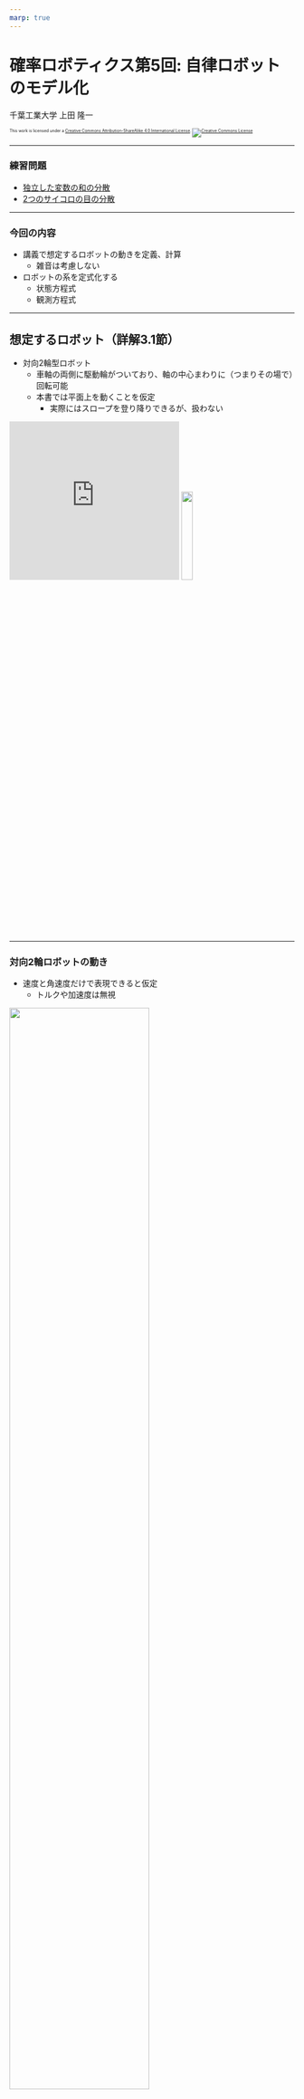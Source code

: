 ```yaml
---
marp: true
---
```


<!-- footer: 確率ロボティクス第5回 -->

# 確率ロボティクス第5回: 自律ロボットのモデル化

千葉工業大学 上田 隆一

<p style="font-size:50%">
This work is licensed under a <a rel="license" href="http://creativecommons.org/licenses/by-sa/4.0/">Creative Commons Attribution-ShareAlike 4.0 International License</a>.
<a rel="license" href="http://creativecommons.org/licenses/by-sa/4.0/">
<img alt="Creative Commons License" style="border-width:0" src="https://i.creativecommons.org/l/by-sa/4.0/88x31.png" /></a>
</p>

$$\newcommand{\V}[1]{\boldsymbol{#1}}$$
$$\newcommand{\jump}[1]{[\![#1]\!]}$$
$$\newcommand{\bigjump}[1]{\big[\!\!\big[#1\big]\!\!\big]}$$
$$\newcommand{\Bigjump}[1]{\bigg[\!\!\bigg[#1\bigg]\!\!\bigg]}$$

---

<!-- paginate: true -->

### 練習問題

- [独立した変数の和の分散](https://b.ueda.tech/?page=robot_and_stats_questions#独立した変数の和の分散)
- [2つのサイコロの目の分散](https://b.ueda.tech/?page=robot_and_stats_questions#2つのサイコロの目の分散)

---

### 今回の内容

- 講義で想定するロボットの動きを定義、計算
    - 雑音は考慮しない　
- ロボットの系を定式化する
    - 状態方程式
    - 観測方程式

---

## 想定するロボット（詳解3.1節）

- 対向2輪型ロボット
    - 車軸の両側に駆動輪がついており、軸の中心まわりに（つまりその場で）回転可能
    - 本書では平面上を動くことを仮定
        - 実際にはスロープを登り降りできるが、扱わない

<iframe width="300" height="280" src="https://www.youtube.com/embed/zm0gP6o09lM" frameborder="0" allow="accelerometer; autoplay; encrypted-media; gyroscope; picture-in-picture" allowfullscreen></iframe>
<img width="20%" src="./figs/tsukuba.jpg" />

---

### 対向2輪ロボットの動き

- 速度と角速度だけで表現できると仮定
    - トルクや加速度は無視

<img width="70%" src="./figs/robot_vels.jpg" />

これをシミュレータ上に再現

---

## 3.2 ロボットの動き

---

## 3.2.1 世界座標系と描画

- ロボットの動き回る平面を準備
    - 図のように$X$軸、$Y$軸を設置
    - <span style="color:red">世界座標系</span>$\Sigma_\text{world}$と名付ける
        - 複数の座標系の関係としてロボットの動きを考えることはロボット工学では極めて重要ですが、書籍では世界座標系しか出てきません。

<img width="30%" src="./figs/world.png" />

---

## 3.2.2 ロボットの姿勢と描画

- $\Sigma_\text{world}$の上にロボットを置く　
- ロボットが$\Sigma_\text{world}$で
どのように存在しているか
    - $(x \ y)^\top$: 位置、$\theta$: 向きで表せる
    - 「<span style="color:red">姿勢</span>」と呼ぶ　
- 加速度を考えていないので、この3変数だけ考えると制御可能
    - 制御工学の用語で「<span style="color:red">状態</span>」とも呼べる　
- ベクトル $\V{x} = (x \ y \ \theta)^\top$として表現


<img width="30%" src="./figs/robot_pose.png" />

---

### 状態と状態空間

制御の話をするために用語を整理

- ロボットのとりうる状態$\V{x}$の集合を$\mathcal{X}$とする
    - $\mathcal{X}$を<span style="color:red">状態空間</span>と呼ぶ
    - 要はロボットが行ける範囲　
- 数式での表現
    - <span style="font-size:90%">$\mathcal{X} = \\{ \V{x} = (x \ y \ \theta)^\top | x \in [x_\text{min},x_\text{max}] ,y \in [y_\text{min},y_\text{max}], \theta \in [-\pi, \pi) \\}$</span>
    - $\V{x} \in \mathcal{X}$

簡単なうちに集合の表現をおさえておきましょう

---

## 3.2.3 アニメーションの導入

- 作業の話はスライドでは割愛　
- 時刻を離散的に表現
    - 1ステップの時間を$\Delta t$とする
    - $\Delta t$ごとに、時刻に$t=0,1,2,\dots$と番号を付与　
- 以後は離散時間でロボットの動きを考える
    - ロボットは連続時間の中に存在しているが、基本的に周期的にしか計算ができないので

---

## 3.2.4 ロボットの運動と状態方程式

- 扱う問題: ある時刻にロボットが動いたときに、次のステップにロボットの姿勢がどうなるか

---

### 制御指令

- ロボットに与える速度、角速度をそれぞれ$\nu$[m/s]、$\omega$[rad/s]と表現
    - まとめて$\V{u} = (\nu \ \omega)^\top$と表現
    - <span style="color:red">制御指令</span>と呼ぶ
        - 制御入力などとも呼ぶが、入力か出力か紛らわしいので

<img width="30%" src="./figs/control_input.jpg" />

世界座標系におけるロボットの動きは？

---

### 世界座標系におけるロボットの動き

- こうなる
    - $\dot{x} = \nu \cos \theta$　　　　
    - $\dot{y} = \nu \sin \theta$
    - $\dot{\theta} = \omega$　　　

<img width="30%" src="./figs/robot_motion.jpg" />

時刻$t-1$から$t$の間に制御指令$\V{u}\_t$で<br >姿勢は$\V{x}\_{t-1}$からどう変わるか（計算できます？）


---

### 姿勢の変化の計算

- 向き$\theta$の変化は単純
    - $\theta_{t} = \theta_{t-1} + \int_{0}^{\Delta t} \omega_t dt  = \theta_{t-1} + \omega_t \Delta t$　
- 位置の変化の計算では時間$\Delta t$内での向きの変化を考慮しなければならない
    - $\begin{pmatrix} x_t \\\\ y_t \end{pmatrix} = \begin{pmatrix} x_{t-1} \\\\ y_{t-1} \end{pmatrix} + \begin{pmatrix} \int_0^{\Delta t} \nu_t \cos ( \theta_{t-1} + \omega_t t ) dt\\\\ \int_0^{\Delta t} \nu_t \sin ( \theta_{t-1} + \omega_t t ) dt \end{pmatrix}$
$= \cdots$
$= \begin{pmatrix} x\_{t-1}  \\\\ y\_{t-1} \end{pmatrix} + \nu\_t\omega\_t^{-1} \begin{pmatrix} \sin( \theta\_{t-1} + \omega\_t \Delta t ) - \sin\theta\_{t-1} \\\\ -\cos( \theta\_{t-1} + \omega\_t \Delta t ) + \cos\theta\_{t-1} \end{pmatrix}$
         - $\omega_t = 0$の場合は別の式になるが極限をとると一致

---

### 状態方程式

- 前ページの計算結果のまとめ
    - <span style="font-size:90%">$\begin{pmatrix} x_t \\\\ y_t \\\\ \theta_t \end{pmatrix} = \begin{pmatrix} x\_{t-1}  \\\\ y\_{t-1} \\\\ \theta\_{t-1} \end{pmatrix} + \nu\_t\omega\_t^{-1} \begin{pmatrix} \sin( \theta\_{t-1} + \omega\_t \Delta t ) - \sin\theta\_{t-1} \\\\ -\cos( \theta\_{t-1} + \omega\_t \Delta t ) + \cos\theta\_{t-1} \\\\ \omega_t \Delta t\end{pmatrix}$</span>　
- 面倒なので次のように書く
    - $\V{x}\_t = \V{f}(\V{x}\_{t-1},\V{u}\_t) \qquad (t=1,2,3,\dots)$
    - ロボットの動きはこれだけで表される（雑音がなければ）　
- 用語
    - 上の方程式: <span style="color:red">状態方程式</span>
    - 関数$\V{f}$: <span style="color:red">状態遷移関数</span>
    - 状態が$\V{x}\_{t-1}$から$\V{x}_t$に変わること: <span style="color:red">状態遷移</span>

---

### 状態方程式で作ったロボットの動き

<img width="40%" src="./figs/robot_motion.gif" /> 

---

## 3.2.5 エージェントの実装
## 3.2.6 離散時刻の実装

- 作業については省略　
- 用語
    - エージェント: 考える主体のこと
        - 「エージェント」、「ロボット」を使い分ける場合、後者はハードウェアを指す
        - <span style="color:red">制御の観点ではハードウェアも環境の一部</span>

---

## 3.3 ロボットの観測

- ロボットにセンサを搭載
    - カメラで何かの位置を計測するというモデル
        - LiDARなどの登場で古典的になってしまったが数式の理解には一番良い

---

## 3.3.1 点ランドマークの設置

- 点ランドマーク
    - カメラで観測すると、方角と距離が計測できるもの
    - 下図: 点ランドマークとみなせる物体の例

<img width="70%" src="./figs/landmarks.jpg" /> 

---

## シミュレータ中のランドマーク

- 環境中に$N_\textbf{m}$個置く　
- 記号の定義
    - 一つ一つにIDを付与し、$\text{m}_0, \text{m}_1, \text{m}_2, \dots$と表す
        - 座標は$\V{m}\_j = (m\_{j,x} \ m\_{j,y})^T$
            - 普通の字体とイタリック体を使い分けるので注意
    - ランドマークの集合を<span style="color:red">地図</span>と呼ぶ 
        - 地図: $\textbf{m} = \\{ \text{m}_j | j = 0,1,2,\dots, N_\textbf{m} -1 \\}$

<img width="30%" src="./figs/landmarks.png" /> 

---

## 3.3.2 点ランドマークの観測

- シミュレータの設定
    - センサから見て距離$\ell$と方角$\varphi$が計測可能
        - これらの値をセンサ値 $\V{z} = (\ell \ \varphi)^T$と呼ぶ
        - センサ座標系とロボット座標系は同じとする　
- ランドマークの位置とセンサ値の関係
    - $\ell\_j = |\V{m}\_j - \V{x}| = \sqrt{(m\_{j,x} - x)^2 + (m\_{j,y} - y)^2}$
    - $\varphi_j = \text{atan2}(m_{j,y} - y, m_{j,x} - x) - \theta$

<img width="35%" src="./figs/landmark_obs.jpg" /> 


---

### 観測方程式

- 前ページの計算結果のまとめ
    - $\begin{pmatrix} \ell\_j \\\\  \varphi_j \end{pmatrix} = \begin{pmatrix} \sqrt{(m\_{j,x} - x)^2 + (m\_{j,y} - y)^2} \\\\ \text{atan2}(m_{j,y} - y, m_{j,x} - x) - \theta\end{pmatrix}$　
- 面倒なので次のように書く
    - $\V{z}\_j = \V{h}_j (\V{x})$
    - $\V{z}\_j = \V{h}(\V{x}, \V{m}_j)$（ランドマークの位置を変数とする場合）
    - ロボットの観測はこれだけで表される（雑音がなければ）　
- 用語
    - 上の方程式: <span style="color:red">観測方程式</span>
    - 関数$\V{h}_j$: <span style="color:red">観測関数</span>


---

### 観測方程式で作ったロボットの観測

- 左: ロボットの姿勢とランドマークの位置からセンサ値を描画
- 右: 計測可能な範囲に制限を加えたもの
    - 距離計測: $0.5$〜$6$[m]
    - 方角計測: $-60$〜$60$[deg]

<img width="30%" src="./figs/observation_nolimit.gif" />　　
<img width="30%" src="./figs/simulator_no_noise.gif" /> 

---

## 3.4 コードの保存と再利用

作業なので省略

---

## 3.5 まとめ

- 本章で実装した<span style="color:red">制御系</span>
    - 次の2つの式が全て
        - 状態方程式: $\V{x}\_t = \V{f}(\V{x}\_{t-1},\V{u}\_t)$
        - 観測方程式: $\V{z}_{j,t} = \V{h}_j(\V{x}_t)$　
    - 非線形時不変離散時間系
        - 非線系: 行列の積と和で表現不可能
        - 時不変系: 時間で状態方程式や観測方程式が変わらない
        - 離散時間系: 時刻が離散的　
- 残った作業
    - 系に不確かさがない
